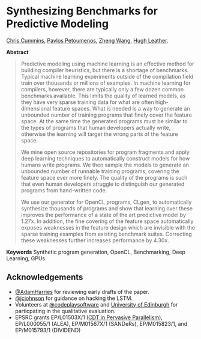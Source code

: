 # Synthesizing Benchmarks for Predictive Modeling
[Chris Cummins](http://chriscummins.cc/),
[Pavlos Petoumenos](http://homepages.inf.ed.ac.uk/ppetoume/),
[Zheng Wang](http://www.lancaster.ac.uk/staff/wangz3/),
[Hugh Leather](http://homepages.inf.ed.ac.uk/hleather/).

**Abstract**
> Predictive modeling using machine learning is an effective method for building
> compiler heuristics, but there is a shortage of benchmarks. Typical machine
> learning experiments outside of the compilation field train over thousands or
> millions of examples. In machine learning for compilers, however, there are
> typically only a few dozen common benchmarks available. This limits the
> quality of learned models, as they have very sparse training data for what are
> often high-dimensional feature spaces. What is needed is a way to generate an
> unbounded number of training programs that finely cover the feature space. At
> the same time the generated programs must be similar to the types of programs
> that human developers actually write, otherwise the learning will target the
> wrong parts of the feature space.
>
> We mine open source repositories for program fragments and apply deep learning
> techniques to automatically construct models for how humans write programs. We
> then sample the models to generate an unbounded number of runnable training
> programs, covering the feature space ever more finely. The quality of the
> programs is such that even human developers struggle to distinguish our
> generated programs from hand-written code.
>
> We use our generator for OpenCL programs, CLgen, to automatically synthesize
> thousands of programs and show that learning over these improves the
> performance of a state of the art predictive model by 1.27x. In
> addition, the fine covering of the feature space automatically exposes
> weaknesses in the feature design which are invisible with the sparse training
> examples from existing benchmark suites. Correcting these weaknesses further
> increases performance by 4.30x.

**Keywords**  Synthetic program generation, OpenCL, Benchmarking, Deep Learning, GPUs

## Acknowledgements

* [@AdamHarries](https://github.com/AdamHarries) for reviewing early drafts of
  the paper.
* [@jcjohnson](https://github.com/jcjohnson) for guidance on hacking the LSTM.
* Volunteers at [@codeplaysoftware](https://github.com/codeplaysoftware/) and
  [University of Edinburgh](http://www.ed.ac.uk/ ) for particpating in the
  qualitative evaluation.
* EPSRC grants
  EP/L01503X/1 ([CDT in Pervasive Parallelism](http://pervasiveparallelism.inf.ed.ac.uk/)),
  EP/L000055/1 (ALEA),
  EP/M01567X/1 (SANDeRs),
  EP/M015823/1,
  and EP/M015793/1 (DIVIDEND)

